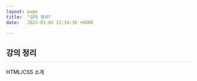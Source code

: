 ```yaml
---
layout: page
title:  "강의 정리"
date:   2023-01-02 21:34:36 +0900

---
```



<h2 style="border-bottom:1px solid #dcdcdc; padding-bottom:10px;">강의 정리</h2>


<a href="Notes/2023/02/12/classNotes-HTML-CSS.html">HTML/CSS 소개</a><br />


<style>
div {
}
a {
    color: #000 !important;
    text-decoration: none;
}
</style>